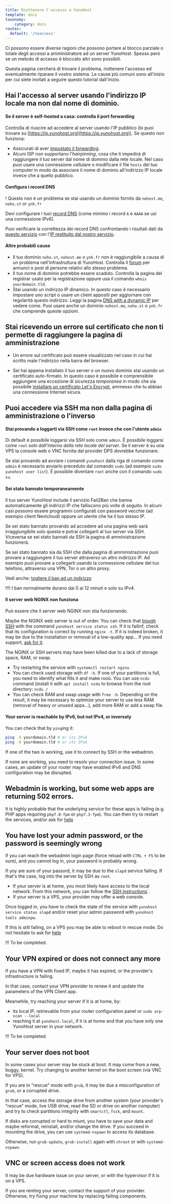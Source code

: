 ```yaml
---
title: Riottenere l'accesso a YunoHost
template: docs
taxonomy:
    category: docs
routes:
  default: '/noaccess'
---
```


Ci possono essere diverse ragioni che possono portare al blocco parziale o totale degli accessi a amministratore ad un server YunoHost. Spesso però se un metodo di accesso è bloccato altri sono possibili.

Questa pagina cercherà di trovare il problema, riottenere l'accesso ed eventualmente riparare il vostro sistema. Le cause più comuni sono all'inizio per cui siete invitati a seguire questo tutorial dall'inizio.

## Hai l'accesso al server usando l'indirizzo IP locale ma non dal nome di dominio.

#### Se il server è self-hosted a casa: controlla il port forwarding

Controlla di riuscire ad accedere al server usando l'IP pubblico (lo puoi trovare su [https://ip.yunohost.org](https://ip.yunohost.org)). Se questo non funziona:
   - Assicurati di aver [impostato il forwarding](/isp_box_config).
   - Alcuni ISP non supportano l'*hairpinning*, cosa che ti impedirà di raggiungere il tuo server dal nome di dominio dalla rete locale. Nel caso puoi usare una connessione cellulare o modificare il file `hosts` del tuo computer in modo da associare il nome di dominio all'indirizzo IP locale invece che a quello pubblico.
   
#### Configura i record DNS

! Questo non è un problema se stai usando un dominio fornito da `nohost.me`, `noho.st` or `ynh.fr`

Devi configurare i tuoi [record DNS](/dns_config) (come minimo i record `A` e `AAAA` se usi una connessione IPv6).

Puoi verificare la correttezza dei record DNS confrontando i risultati dati da [questo servizio](https://www.whatsmydns.net/) con l'[IP restituito dal nostro servizio](https://ip.yunohost.org).

#### Altre probabili cause

- Il tuo dominio `noho.st`, `nohost.me` o `ynh.fr` non è raggiungibile a causa di un problema nell'infrastruttura di YunoHost. Controlla il [forum](https://forum.yunohost.org/) per annunci o post di persone relativi allo stesso problema.
- Il tuo nome di dominio potrebbe essere scaduto. Controlla la pagina del registrar usato per la registrazione oppure usa il comando `whois yourdomain.tld`.
- Stai usando un indirizzo IP dinamico. In questo caso è necessario impostare uno script o usare un client appositi per aggiornare con regolarità questo indirizzo. Leggi la pagina [DNS with a dynamic IP](/dns_dynamicip) per vedere come. Puoi usare anche un dominio `nohost.me`, `noho.st` o `ynh.fr` che comprende queste opzioni.

## Stai ricevendo un errore sul certificato che non ti permette di raggiungere la pagina di amministrazione

- Un errore sul certificato può essere visualizzato nel caso in cui hai scritto male l'indirizzo nella barra del browser.

- Sei hai appena installato il tuo server o un nuovo dominio stai usando un certificato auto-firmato. In questo caso è possibile e comprensibile aggiungere una eccezione di sicurezza *temporanea* in modo che sia possibile [installare un certificato Let's Encrypt](/certificate), ammesso che tu abbian una connessione Internet sicura.

## Puoi accedere via SSH ma non dalla pagina di amministrazione o l'inverso

#### Stai provando a loggarti via SSH come `root` invece che con l'utente `admin`

Di default è possibile loggarsi via SSH solo come `admin`. È possibile loggarsi come `root` *solo dall'interno della rete locale del server*. Se il server è su una VPS la console web o VNC fornita dal provider DPS dovrebbe funzionare.

Se stai provando ad avviare i comandi `yunohost` dalla riga di comando come `admin` è necessario avviarlo preceduto dal comando `sudo` (ad esempio `sudo yunohost user list`). È possibile diventare `root` anche con il comando `sudo su`.

#### Sei stato bannato temporaneamente

Il tuo server YunoHost include il servizio Fail2Ban che banna automaticamente gli indirizzi IP che falliscono più volte di seguito. In alcuni casi possono essere programmi configurati con password vecchie (ad esempio client Nextcloud) oppure un utente che ha il tuo stesso IP.

Se sei stato bannato provando ad accedere ad una pagina web sarà irraggiungibile solo questa e potrai collegarti al tuo server via SSH. Viceversa se sei stato bannati da SSH la pagina di amministrazione funzionerà.

Se sei stato bannato sia da SSH che dalla pagina di amministrazione puoi provare a raggiungere il tuo server attraverso un altro indirizzo IP. Ad esempio puoi provare a collegarti usando la connessione cellulare del tuo telefono, attraverso una VPN, Tor o un altro proxy.

Vedi anche: [togliere il ban ad un indirizzo](/fail2ban)

!!!! I ban normalmente durano dai 0 ai 12 minuti e solo su IPv4.

#### Il server web NGINX non funziona

Può essere che il server web NGINX non stia funzionando.

Maybe the NGINX web server is out of order. You can check that [trough SSH](/ssh) with the command `yunohost service status ssh`. If it is failinf, check that its configuration is correct by running `nginx -t`. If it is indeed broken, it may be due to the installation or removal of a low-quality app... If you need support, [ask for it](/help).

The NGINX or SSH servers may have been killed due to a lack of storage space, RAM, or swap.

- Try restarting the service with `systemctl restart nginx`.
- You can check used storage with `df -h`. If one of your partitions is full, you need to identify what fills it and make rooù. You can use `ncdu` command (install it with `apt install ncdu` to browse from the root directory: `ncdu /`
- You can check RAM and swap usage with `free -h`. Depending on the result, it may be necessary to optimize your server to use less RAM (removal of heavy or unused apps...), add more RAM or add a swap file.

#### Your server is reachable by IPv6, but not IPv4, or inversely

You can check that by `ping`ing it:

```bash
ping -4 yourdomain.tld # or its IPv4
ping -6 yourdomain.tld # or its IPv6
```

If one of the two is working, use it to connect by SSH or the webadmin.

If none are working, you need to resolv your connection issue. In some cases, an update of your router may have enabled IPv6 and DNS configuration may be disrupted.

## Webadmin is working, but some web apps are returning 502 errors.

It is highly probable that the underlying service for these apps is failing (e.g. PHP apps requiring `php7.0-fpm` or `php7.3-fpm`). You can then try to restart the services, and/or ask for [help](/help)

## You have lost your admin password, or the password is seemingly wrong

If you can reach the webadmin login page (force reload with `CTRL + F5` to be sure), and you cannot log in, your password is probably wrong.

If yoy are sure of your passord, it may be due to the `slapd` service failing. If that's the case, log into the server by SSH as `root`.
- If your server is at home, you most likely have access to the local network. From this network, you can follow the [SSH instructions](/ssh)`.
- If your server is a VPS, your provider may offer a web console.

Once logged in, you have to check the state of the service with `yunohost service status slapd` and/or reset your admin password with `yunohost tools adminpw`.

If this is still failing, on a VPS you may be able to reboot in rescue mode. Do not hesitate to ask for [help](/help)

!!! To be completed.

## Your VPN expired or does not connect any more

If you have a VPN with fixed IP, maybe it has expired, or the provider's infrastructure is failing.

In that case, contact your VPN provider to renew it and update the parameters of the VPN Client app.

Meanwhile, try reaching your server if it is at home, by:
- its local IP, retrievable from your router configuration panel or `sudo arp-scan --local`
- reaching it at `yunohost.local`, if it is at home and that you have only one YunoHost server in your network.

!!! To be completed.

## Your server does not boot

In some cases your server may be stuck at boot. It may come from a new, buggy, kernel. Try changing to another kernel on the boot screen (via VNC for VPS).

If you are in "rescue" mode with `grub`, it may be due a misconfiguration of `grub`, or a corrupted drive.

In that case, access the storage drive from another system (your provider's "rescue" mode, live USB drive, read the SD or drive on another computer) and try to check partitions integrity with `smartctl`, `fsck`, and `mount`.

If disks are corrupted or hard to miunt, you have to save your data and maybe reformat, reinstall, and/or change the drive. If you succeed in mounting the drive, you can use `systemd-nspawn` to access its database.

Otherwise, run `grub-update`, `grub-install` again with `chroot` or with `systemd-nspawn`.

## VNC or screen access does not work

It may be due hardware issue on your server, or with the hypervisor if it is on a VPS.

If you are renting your server, contact the support of your provider. Otherwise, try fixing your machine by replacing failing components.
